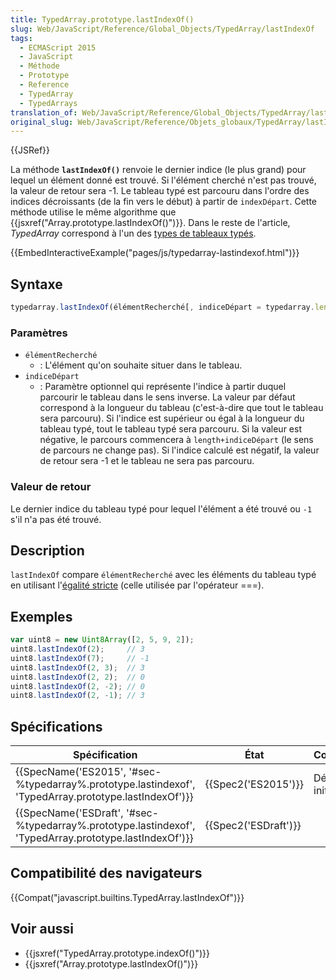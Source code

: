 ```yaml
---
title: TypedArray.prototype.lastIndexOf()
slug: Web/JavaScript/Reference/Global_Objects/TypedArray/lastIndexOf
tags:
  - ECMAScript 2015
  - JavaScript
  - Méthode
  - Prototype
  - Reference
  - TypedArray
  - TypedArrays
translation_of: Web/JavaScript/Reference/Global_Objects/TypedArray/lastIndexOf
original_slug: Web/JavaScript/Reference/Objets_globaux/TypedArray/lastIndexOf
---
```

{{JSRef}}

La méthode **`lastIndexOf()`** renvoie le dernier indice (le plus grand) pour lequel un élément donné est trouvé. Si l'élément cherché n'est pas trouvé, la valeur de retour sera -1. Le tableau typé est parcouru dans l'ordre des indices décroissants (de la fin vers le début) à partir de `indexDépart`. Cette méthode utilise le même algorithme que {{jsxref("Array.prototype.lastIndexOf()")}}. Dans le reste de l'article, *TypedArray* correspond à l'un des [types de tableaux typés](/fr/docs/Web/JavaScript/Reference/Objets_globaux/TypedArray#Les_objets_TypedArray).

{{EmbedInteractiveExample("pages/js/typedarray-lastindexof.html")}}

## Syntaxe

```js
typedarray.lastIndexOf(élémentRecherché[, indiceDépart = typedarray.length])
```

### Paramètres

- `élémentRecherché`
  - : L'élément qu'on souhaite situer dans le tableau.
- `indiceDépart`
  - : Paramètre optionnel qui représente l'indice à partir duquel parcourir le tableau dans le sens inverse. La valeur par défaut correspond à la longueur du tableau (c'est-à-dire que tout le tableau sera parcouru). Si l'indice est supérieur ou égal à la longueur du tableau typé, tout le tableau typé sera parcouru. Si la valeur est négative, le parcours commencera à `length+indiceDépart` (le sens de parcours ne change pas). Si l'indice calculé est négatif, la valeur de retour sera -1 et le tableau ne sera pas parcouru.

### Valeur de retour

Le dernier indice du tableau typé pour lequel l'élément a été trouvé ou `-1` s'il n'a pas été trouvé.

## Description

`lastIndexOf` compare `élémentRecherché` avec les éléments du tableau typé en utilisant l'[égalité stricte](/fr/docs/Web/JavaScript/Reference/Opérateurs/Opérateurs_de_comparaison#Using_the_Equality_Operators) (celle utilisée par l'opérateur ===).

## Exemples

```js
var uint8 = new Uint8Array([2, 5, 9, 2]);
uint8.lastIndexOf(2);     // 3
uint8.lastIndexOf(7);     // -1
uint8.lastIndexOf(2, 3);  // 3
uint8.lastIndexOf(2, 2);  // 0
uint8.lastIndexOf(2, -2); // 0
uint8.lastIndexOf(2, -1); // 3
```

## Spécifications

| Spécification                                                                                                                            | État                         | Commentaires         |
| ---------------------------------------------------------------------------------------------------------------------------------------- | ---------------------------- | -------------------- |
| {{SpecName('ES2015', '#sec-%typedarray%.prototype.lastindexof', 'TypedArray.prototype.lastIndexOf')}} | {{Spec2('ES2015')}}     | Définition initiale. |
| {{SpecName('ESDraft', '#sec-%typedarray%.prototype.lastindexof', 'TypedArray.prototype.lastIndexOf')}} | {{Spec2('ESDraft')}} |                      |

## Compatibilité des navigateurs

{{Compat("javascript.builtins.TypedArray.lastIndexOf")}}

## Voir aussi

- {{jsxref("TypedArray.prototype.indexOf()")}}
- {{jsxref("Array.prototype.lastIndexOf()")}}
